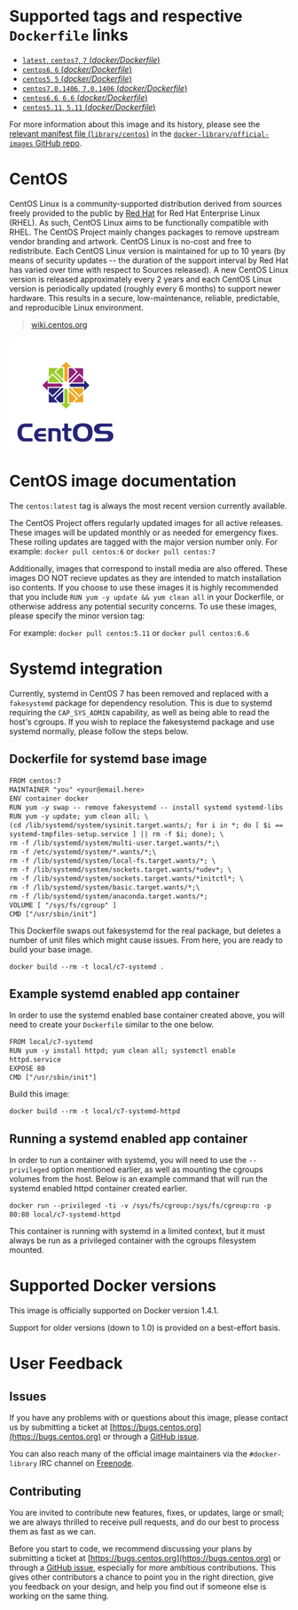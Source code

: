# Supported tags and respective `Dockerfile` links

- [`latest`, `centos7`, `7` (*docker/Dockerfile*)](https://github.com/CentOS/sig-cloud-instance-images/blob/d2b1f36081f946ea48236d3e7069a10cc7216b46/docker/Dockerfile)
- [`centos6`, `6` (*docker/Dockerfile*)](https://github.com/CentOS/sig-cloud-instance-images/blob/01f3dc82f23069f0298c236e40e797b782b66f4f/docker/Dockerfile)
- [`centos5`, `5` (*docker/Dockerfile*)](https://github.com/CentOS/sig-cloud-instance-images/blob/b60ba9719c49307c019be6be6fc9de66ea17cdb7/docker/Dockerfile)
- [`centos7.0.1406`, `7.0.1406` (*docker/Dockerfile*)](https://github.com/CentOS/sig-cloud-instance-images/blob/78324d2ab4fa3a51af6f8684714897620c8187e2/docker/Dockerfile)
- [`centos6.6`, `6.6` (*docker/Dockerfile*)](https://github.com/CentOS/sig-cloud-instance-images/blob/093057200201be5b04f19ba68f5ec284d9e6629c/docker/Dockerfile)
- [`centos5.11`, `5.11` (*docker/Dockerfile*)](https://github.com/CentOS/sig-cloud-instance-images/blob/c22c7dcaa7a852a15f9b97865ba1d93b04b0d5fb/docker/Dockerfile)

For more information about this image and its history, please see the [relevant
manifest file
(`library/centos`)](https://github.com/docker-library/official-images/blob/master/library/centos)
in the [`docker-library/official-images` GitHub
repo](https://github.com/docker-library/official-images).

# CentOS

CentOS Linux is a community-supported distribution derived from sources
freely provided to the public by [Red Hat](ftp://ftp.redhat.com/pub/redhat/linux/enterprise/)
for Red Hat Enterprise Linux (RHEL). As such, CentOS Linux aims to be
functionally compatible with RHEL. The CentOS Project mainly changes
packages to remove upstream vendor branding and artwork. CentOS Linux
is no-cost and free to redistribute. Each CentOS Linux version is maintained
for up to 10 years (by means of security updates -- the duration of the
support interval by Red Hat has varied over time with respect to Sources
released). A new CentOS Linux version is released approximately every 2 years
and each CentOS Linux version is periodically updated (roughly every 6 months)
to support newer hardware. This results in a secure, low-maintenance,
reliable, predictable, and reproducible Linux environment.


> [wiki.centos.org](https://wiki.centos.org/FrontPage)

![logo](https://raw.githubusercontent.com/docker-library/docs/master/centos/logo.png)

# CentOS image documentation

The `centos:latest` tag is always the most recent version currently
available.

The CentOS Project offers regularly updated images for all active releases.
These images will be updated monthly or as needed for emergency fixes. These
rolling updates are tagged with the major version number only.
For example: `docker pull centos:6` or `docker pull centos:7`

Additionally, images that correspond to install media are also offered. These
images DO NOT recieve updates as they are intended to match installation iso
contents. If you choose to use these images it is highly recommended that you
include `RUN yum -y update && yum clean all` in your Dockerfile, or otherwise
address any potential security concerns. To use these images, please specify
the minor version tag:

For example: `docker pull centos:5.11` or `docker pull centos:6.6`


# Systemd integration

Currently, systemd in CentOS 7 has been removed and replaced with a
`fakesystemd` package for dependency resolution. This is due to systemd
requiring the `CAP_SYS_ADMIN` capability, as well as being able to read
the host's cgroups. If you wish to replace the fakesystemd package and
use systemd normally, please follow the steps below.

## Dockerfile for systemd base image

    FROM centos:7
    MAINTAINER "you" <your@email.here>
    ENV container docker
    RUN yum -y swap -- remove fakesystemd -- install systemd systemd-libs
    RUN yum -y update; yum clean all; \
    (cd /lib/systemd/system/sysinit.target.wants/; for i in *; do [ $i ==
    systemd-tmpfiles-setup.service ] || rm -f $i; done); \
    rm -f /lib/systemd/system/multi-user.target.wants/*;\
    rm -f /etc/systemd/system/*.wants/*;\
    rm -f /lib/systemd/system/local-fs.target.wants/*; \
    rm -f /lib/systemd/system/sockets.target.wants/*udev*; \
    rm -f /lib/systemd/system/sockets.target.wants/*initctl*; \
    rm -f /lib/systemd/system/basic.target.wants/*;\
    rm -f /lib/systemd/system/anaconda.target.wants/*;
    VOLUME [ "/sys/fs/cgroup" ]
    CMD ["/usr/sbin/init"]

This Dockerfile swaps out fakesystemd for the real package, but deletes a
number of unit files which might cause issues. From here, you are ready
to build your base image.

    docker build --rm -t local/c7-systemd .

## Example systemd enabled app container

In order to use the systemd enabled base container created above, you will
need to create your `Dockerfile` similar to the one below.

    FROM local/c7-systemd
    RUN yum -y install httpd; yum clean all; systemctl enable httpd.service
    EXPOSE 80
    CMD ["/usr/sbin/init"]

Build this image:

    docker build --rm -t local/c7-systemd-httpd

## Running a systemd enabled app container

In order to run a container with systemd, you will need to use the
`--privileged` option mentioned earlier, as well as mounting the cgroups
volumes from the host. Below is an example command that will run the
systemd enabled httpd container created earlier.

    docker run --privileged -ti -v /sys/fs/cgroup:/sys/fs/cgroup:ro -p 80:80 local/c7-systemd-httpd

This container is running with systemd in a limited context, but it must
always be run as a privileged container with the cgroups filesystem mounted.

# Supported Docker versions

This image is officially supported on Docker version 1.4.1.

Support for older versions (down to 1.0) is provided on a best-effort basis.

# User Feedback

## Issues

If you have any problems with or questions about this image, please contact us
 by submitting a ticket at [https://bugs.centos.org](https://bugs.centos.org) or through a [GitHub issue](https://github.com/CentOS/sig-cloud-instance-images/issues).

You can also reach many of the official image maintainers via the
`#docker-library` IRC channel on [Freenode](https://freenode.net).

## Contributing

You are invited to contribute new features, fixes, or updates, large or small;
we are always thrilled to receive pull requests, and do our best to process them
as fast as we can.

Before you start to code, we recommend discussing your plans by submitting a ticket at [https://bugs.centos.org](https://bugs.centos.org) or 
through a [GitHub issue](https://github.com/CentOS/sig-cloud-instance-images/issues), especially for more ambitious
contributions. This gives other contributors a chance to point you in the right
direction, give you feedback on your design, and help you find out if someone
else is working on the same thing.
